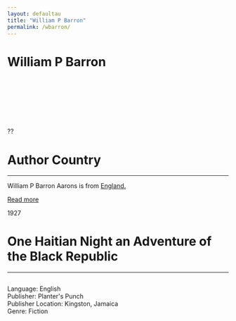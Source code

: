 ```yaml
---
layout: defaultau
title: "William P Barron"
permalink: /wbarron/
---
```

<!-- partial:index.partial.html -->
<div class="content">
    <h1>William P Barron</h1>
    <div class="quote">
        <div><img src="" class="logo"></div>
    </div>
    <div class="timeline">
        <div style="padding-bottom:100px;"></div>
        <div class="block">
            <div class="date right"><p class="right">??</p></div>
            <div class="dot"></div>
            <div class="left first">
            <div class="author_country">
                <h1>Author Country</h1><hr>
        <div class="aclocation"><p>William P Barron Aarons is from <a href="{{ site.baseurl }}/11">England.</a></p></div>
              <div class="acreadmore">  <a href="#" target="_blank">Read more</a></div>
            </div>
            </div>
        </div>
        <div class="block">
            <div class="date left"><p class="left">1927</p></div>
            <div class="dot"></div>
            <div class="right hide">
                <h1>One Haitian Night an Adventure of the Black Republic</h1><hr>
                <p><img src=""></p>
                <p>
                Language: English<br>
                Publisher: Planter's Punch<br>
                Publisher Location: Kingston, Jamaica<br>
                Genre: Fiction<br>
                </p>
            </div>
        </div>
  <!-- partial -->
<script src='https://cdnjs.cloudflare.com/ajax/libs/jquery/3.1.1/jquery.min.js'></script><script  src="{{ site.baseurl }}/assets/js/authorscript.js"></script>